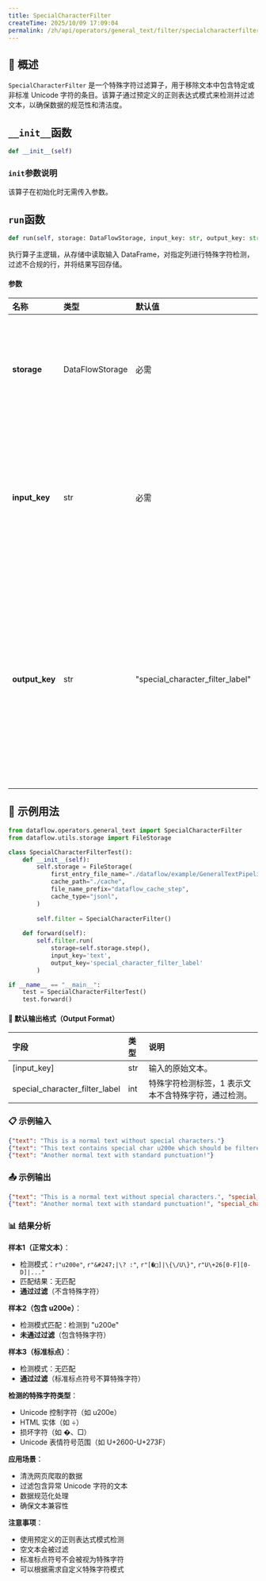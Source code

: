```yaml
---
title: SpecialCharacterFilter
createTime: 2025/10/09 17:09:04
permalink: /zh/api/operators/general_text/filter/specialcharacterfilter/
---
```


## 📘 概述

`SpecialCharacterFilter` 是一个特殊字符过滤算子，用于移除文本中包含特定或非标准 Unicode 字符的条目。该算子通过预定义的正则表达式模式来检测并过滤文本，以确保数据的规范性和清洁度。

## `__init__`函数

```python
def __init__(self)
```

### `init`参数说明

该算子在初始化时无需传入参数。

## `run`函数

```python
def run(self, storage: DataFlowStorage, input_key: str, output_key: str='special_character_filter_label')
```

执行算子主逻辑，从存储中读取输入 DataFrame，对指定列进行特殊字符检测，过滤不合规的行，并将结果写回存储。

#### 参数

| 名称         | 类型              | 默认值                             | 说明                                                         |
| :----------- | :---------------- | :--------------------------------- | :----------------------------------------------------------- |
| **storage**  | DataFlowStorage   | 必需                               | 数据流存储实例，负责读取与写入数据。                         |
| **input_key**| str               | 必需                               | 输入列名，对应需要进行特殊字符检测的文本字段。               |
| **output_key** | str               | "special_character_filter_label"   | 输出标签列名，用于标记文本是否通过检测（1 表示通过，0 表示未通过）。 |

## 🧠 示例用法

```python
from dataflow.operators.general_text import SpecialCharacterFilter
from dataflow.utils.storage import FileStorage

class SpecialCharacterFilterTest():
    def __init__(self):
        self.storage = FileStorage(
            first_entry_file_name="./dataflow/example/GeneralTextPipeline/special_char_test_input.jsonl",
            cache_path="./cache",
            file_name_prefix="dataflow_cache_step",
            cache_type="jsonl",
        )
        
        self.filter = SpecialCharacterFilter()
        
    def forward(self):
        self.filter.run(
            storage=self.storage.step(),
            input_key='text',
            output_key='special_character_filter_label'
        )

if __name__ == "__main__":
    test = SpecialCharacterFilterTest()
    test.forward()
```

#### 🧾 默认输出格式（Output Format）

| 字段                             | 类型 | 说明                                                   |
| :------------------------------- | :--- | :----------------------------------------------------- |
| [input_key]                      | str  | 输入的原始文本。                                       |
| special_character_filter_label   | int  | 特殊字符检测标签，1 表示文本不含特殊字符，通过检测。   |

### 📋 示例输入

```json
{"text": "This is a normal text without special characters."}
{"text": "This text contains special char u200e which should be filtered."}
{"text": "Another normal text with standard punctuation!"}
```

### 📤 示例输出

```json
{"text": "This is a normal text without special characters.", "special_character_filter_label": 1}
{"text": "Another normal text with standard punctuation!", "special_character_filter_label": 1}
```

### 📊 结果分析

**样本1（正常文本）**：
- 检测模式：`r"u200e"`, `r"&#247;|\? :"`, `r"[�□]|\{\/U\}"`, `r"U\+26[0-F][0-D]|..."`
- 匹配结果：无匹配
- **通过过滤**（不含特殊字符）

**样本2（包含 u200e）**：
- 检测模式匹配：检测到 "u200e"
- **未通过过滤**（包含特殊字符）

**样本3（标准标点）**：
- 检测模式：无匹配
- **通过过滤**（标准标点符号不算特殊字符）

**检测的特殊字符类型**：
- Unicode 控制字符（如 u200e）
- HTML 实体（如 &#247;）
- 损坏字符（如 �、□）
- Unicode 表情符号范围（如 U+2600-U+273F）

**应用场景**：
- 清洗网页爬取的数据
- 过滤包含异常 Unicode 字符的文本
- 数据规范化处理
- 确保文本兼容性

**注意事项**：
- 使用预定义的正则表达式模式检测
- 空文本会被过滤
- 标准标点符号不会被视为特殊字符
- 可以根据需求自定义特殊字符模式
